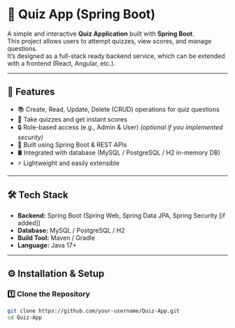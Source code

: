 # 📝 Quiz App (Spring Boot)

A simple and interactive **Quiz Application** built with **Spring Boot**.  
This project allows users to attempt quizzes, view scores, and manage questions.  
It’s designed as a full-stack ready backend service, which can be extended with a frontend (React, Angular, etc.).

---

## 🚀 Features
- 📚 Create, Read, Update, Delete (CRUD) operations for quiz questions  
- 🎯 Take quizzes and get instant scores  
- 🔒 Role-based access (e.g., Admin & User) *(optional if you implemented security)*  
- 🌱 Built using Spring Boot & REST APIs  
- 🛢 Integrated with database (MySQL / PostgreSQL / H2 in-memory DB)  
- ⚡ Lightweight and easily extensible  

---

## 🛠 Tech Stack
- **Backend:** Spring Boot (Spring Web, Spring Data JPA, Spring Security [if added])  
- **Database:** MySQL / PostgreSQL / H2  
- **Build Tool:** Maven / Gradle  
- **Language:** Java 17+  

---


## ⚙️ Installation & Setup

### 1️⃣ Clone the Repository
```bash
git clone https://github.com/your-username/Quiz-App.git
cd Quiz-App


